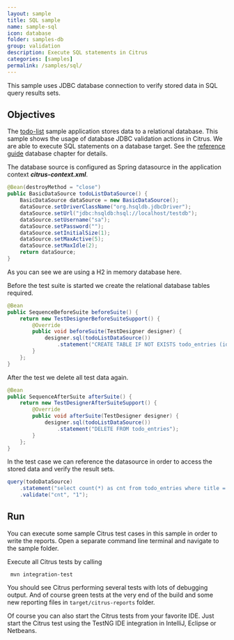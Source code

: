 ```yaml
---
layout: sample
title: SQL sample
name: sample-sql
icon: database
folder: samples-db
group: validation
description: Execute SQL statements in Citrus
categories: [samples]
permalink: /samples/sql/
---
```


This sample uses JDBC database connection to verify stored data in SQL query results sets.

Objectives
---------

The [todo-list](../todo-app/README.md) sample application stores data to a relational database. This sample shows 
the usage of database JDBC validation actions in Citrus. We are able to execute SQL statements on a database target. 
See the [reference guide][1] database chapter for details.

The database source is configured as Spring datasource in the application context ***citrus-context.xml***.
    
```java
@Bean(destroyMethod = "close")
public BasicDataSource todoListDataSource() {
    BasicDataSource dataSource = new BasicDataSource();
    dataSource.setDriverClassName("org.hsqldb.jdbcDriver");
    dataSource.setUrl("jdbc:hsqldb:hsql://localhost/testdb");
    dataSource.setUsername("sa");
    dataSource.setPassword("");
    dataSource.setInitialSize(1);
    dataSource.setMaxActive(5);
    dataSource.setMaxIdle(2);
    return dataSource;
}
```
    
As you can see we are using a H2 in memory database here.    

Before the test suite is started we create the relational database tables required.

```java
@Bean
public SequenceBeforeSuite beforeSuite() {
    return new TestDesignerBeforeSuiteSupport() {
        @Override
        public void beforeSuite(TestDesigner designer) {
            designer.sql(todoListDataSource())
                .statement("CREATE TABLE IF NOT EXISTS todo_entries (id VARCHAR(50), title VARCHAR(255), description VARCHAR(255), done BOOLEAN)");
        }
    };
}
```

After the test we delete all test data again.

```java
@Bean
public SequenceAfterSuite afterSuite() {
    return new TestDesignerAfterSuiteSupport() {
        @Override
        public void afterSuite(TestDesigner designer) {
            designer.sql(todoListDataSource())
                .statement("DELETE FROM todo_entries");
        }
    };
}
```

In the test case we can reference the datasource in order to access the stored data and
verify the result sets.

```java
query(todoDataSource)
    .statement("select count(*) as cnt from todo_entries where title = '${todoName}'")
    .validate("cnt", "1");
```

Run
---------

You can execute some sample Citrus test cases in this sample in order to write the reports.
Open a separate command line terminal and navigate to the sample folder.

Execute all Citrus tests by calling

     mvn integration-test

You should see Citrus performing several tests with lots of debugging output. 
And of course green tests at the very end of the build and some new reporting files in `target/citrus-reports` folder.

Of course you can also start the Citrus tests from your favorite IDE.
Just start the Citrus test using the TestNG IDE integration in IntelliJ, Eclipse or Netbeans.

 [1]: https://citrusframework.org/citrus/reference/html#actions-database
